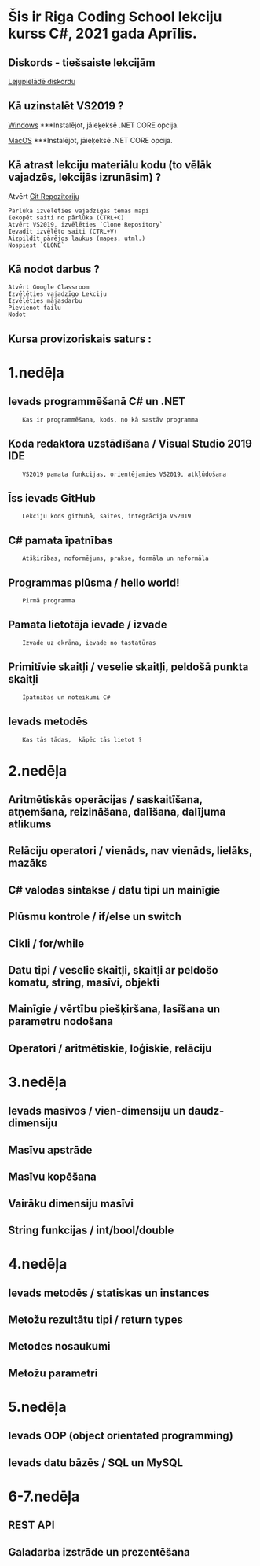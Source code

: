 # Šis ir Riga Coding School lekciju kurss C#, 2021 gada Aprīlis.

## Diskords - tiešsaiste lekcijām
[Lejupielādē diskordu](https://discord.com/download)


## Kā uzinstalēt VS2019 ?
[Windows](https://visualstudio.microsoft.com/thank-you-downloading-visual-studio/?sku=Community&rel=16)
		***Instalējot, jāieķeksē .NET CORE opcija.

[MacOS](https://visualstudio.microsoft.com/thank-you-downloading-visual-studio-mac/?sku=communitymac&rel=16)
		***Instalējot, jāieķeksē .NET CORE opcija.

## Kā atrast lekciju materiālu kodu (to vēlāk vajadzēs, lekcijās izrunāsim) ?
Atvērt [Git Repozitoriju](https://github.com/hk-rigacoding)

	Pārlūkā izvēlēties vajadzīgās tēmas mapi
	Iekopēt saiti no pārlūka (CTRL+C)
	Atvērt VS2019, izvēlēties `Clone Repository`
	Ievadīt izvēlēto saiti (CTRL+V)
	Aizpildīt pārējos laukus (mapes, utml.)
	Nospiest `CLONE`

## Kā nodot darbus ?	
	Atvērt Google Classroom
	Izvēlēties vajadzīgo Lekciju
	Izvēlēties mājasdarbu
	Pievienot failu
	Nodot


## Kursa provizoriskais saturs :

# 1.nedēļa
## Ievads programmēšanā C# un .NET
		Kas ir programmēšana, kods, no kā sastāv programma 
## Koda redaktora uzstādīšana / Visual Studio 2019 IDE
		VS2019 pamata funkcijas, orientējamies VS2019, atkļūdošana 
## Īss ievads GitHub
		Lekciju kods githubā, saites, integrācija VS2019 
## C# pamata īpatnības
		Atšķirības, noformējums, prakse, formāla un neformāla 
## Programmas plūsma / hello world!
 		Pirmā programma 
## Pamata lietotāja ievade / izvade
	 	Izvade uz ekrāna, ievade no tastatūras	
## Primitīvie skaitļi / veselie skaitļi, peldošā punkta skaitļi
		Īpatnības un noteikumi C#  
## Ievads metodēs
		Kas tās tādas, 	kāpēc tās lietot ?

# 2.nedēļa

## Aritmētiskās operācijas / saskaitīšana, atņemšana, reizināšana, dalīšana, dalījuma atlikums
## Relāciju operatori / vienāds, nav vienāds, lielāks, mazāks
## C# valodas sintakse / datu tipi un mainīgie
## Plūsmu kontrole / if/else un switch
## Cikli / for/while
## Datu tipi / veselie skaitļi, skaitļi ar peldošo komatu, string, masīvi, objekti
## Mainīgie / vērtību piešķiršana, lasīšana un parametru nodošana
## Operatori / aritmētiskie, loģiskie, relāciju

# 3.nedēļa
## Ievads masīvos / vien-dimensiju un daudz-dimensiju
## Masīvu apstrāde
## Masīvu kopēšana
## Vairāku dimensiju masīvi
## String funkcijas / int/bool/double

# 4.nedēļa
## Ievads metodēs / statiskas un instances
## Metožu rezultātu tipi / return types
## Metodes nosaukumi
## Metožu parametri

# 5.nedēļa
## Ievads OOP (object orientated programming)
## Ievads datu bāzēs / SQL un MySQL

# 6-7.nedēļa
## REST API
## Galadarba izstrāde un prezentēšana

